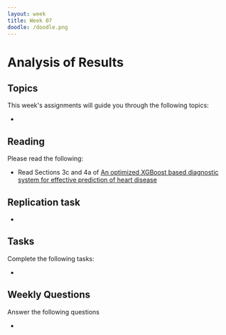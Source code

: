 ```yaml
---
layout: week
title: Week 07
doodle: /doodle.png
---
```


# Analysis of Results

## Topics

This week's assignments will guide you through the following topics:

* 

## Reading

Please read the following:

* Read Sections 3c and 4a of [An optimized XGBoost based diagnostic system for effective prediction of heart disease](https://www.sciencedirect.com/science/article/pii/S1319157820304936)

## Replication task

* 


## Tasks

Complete the following tasks:

*


## Weekly Questions

Answer the following questions

* 
